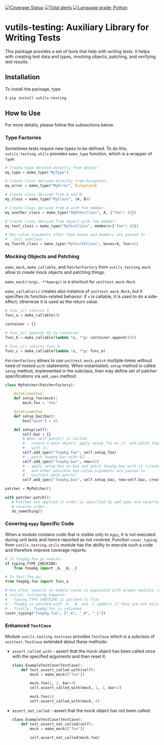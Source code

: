 [![Coverage Status](https://coveralls.io/repos/github/i386x/vutils-testing/badge.svg?branch=main)](https://coveralls.io/github/i386x/vutils-testing?branch=main)
[![Total alerts](https://img.shields.io/lgtm/alerts/g/i386x/vutils-testing.svg?logo=lgtm&logoWidth=18)](https://lgtm.com/projects/g/i386x/vutils-testing/alerts/)
[![Language grade: Python](https://img.shields.io/lgtm/grade/python/g/i386x/vutils-testing.svg?logo=lgtm&logoWidth=18)](https://lgtm.com/projects/g/i386x/vutils-testing/context:python)

# vutils-testing: Auxiliary Library for Writing Tests

This package provides a set of tools that help with writing tests. It helps
with creating test data and types, mocking objects, patching, and verifying
test results.

## Installation

To install the package, type
```sh
$ pip install vutils-testing
```

## How to Use

For more details, please follow the subsections below.

### Type Factories

Sometimes tests require new types to be defined. To do this,
`vutils.testing.utils` provides `make_type` function, which is a wrapper of
`type`:
```python
# Create type derived directly from object:
my_type = make_type("MyType")

# Create class derived directly from Exception:
my_error = make_type("MyError", Exception)

# Create class derived from A and B:
my_class = make_type("MyClass", (A, B))

# Create class derived from A with foo member:
my_another_class = make_type("MyOtherClass", A, {"foo": 42})

# Create class derived from object with foo member:
my_test_class = make_type("MyTestClass", members={"foo": 42})

# Key-value arguments other than bases and members are passed to
# __init_subclass__:
my_fourth_class = make_type("MyFourthClass", bases=A, foo=42)
```

### Mocking Objects and Patching

`make_mock`, `make_callable`, and `PatcherFactory` from `vutils.testing.mock`
allow to create mock objects and patching things.

`make_mock(*args, **kwargs)` is a shortcut for `unittest.mock.Mock`

`make_callable(x)` creates also instance of `unittest.mock.Mock`, but it
specifies its function-related behavior: if `x` is callable, it is used to do a
side-effect, otherwise it is used as the return value.
```python
# func_a() returns 3
func_a = make_callable(3)

container = []

# func_b() appends 42 to container
func_b = make_callable(lambda *x, **y: container.append(42))

# func_c() returns func_b
func_c = make_callable(lambda *x, **y: func_b)
```

`PatcherFactory` allows to use `unittest.mock.patch` multiple-times without
need of nested `with` statements. When instantiated, `setup` method is called.
`setup` method, implemented in the subclass, then may define set of patcher
specifications via `add_spec` method:
```python
class MyPatcher(PatcherFactory):

    @staticmethod
    def setup_foo(mock):
        mock.foo = "foo"

    @staticmethod
    def setup_baz(baz):
        baz["quux"] = 42

    def setup(self):
        self.baz = {}
        # When self.patch() is called:
        # - create a mock object, apply setup_foo on it, and patch foopkg.foo
        #   with it:
        self.add_spec("foopkg.foo", self.setup_foo)
        # - patch foopkg.bar with 42:
        self.add_spec("foopkg.bar", new=42)
        # - apply setup_baz on baz and patch foopkg.baz with it (create=True
        #   and other possible key-value arguments are passed to
        #   unittest.mock.patch):
        self.add_spec("foopkg.baz", self.setup_baz, new=self.baz, create=True)

patcher = MyPatcher()

with patcher.patch():
   # Patches are applied in order as specified by add_spec and reverted in
   # reverse order.
   do_something()
```

### Covering `mypy` Specific Code

When a module contains code that is visible only to `mypy`, it is not executed
during unit tests and hence reported as not covered. Function `cover_typing`
from `vutils.testing.utils` module has the ability to execute such a code and
therefore improve coverage reports:
```python
# In foopkg/foo.py module:
if typing.TYPE_CHECKING:
    from foopkg import _A, _B, _C

# In test_foo.py:
from foopkg.foo import func_a

# Use after imports so module cache is populated with proper modules. When
# called, following happens:
# - typing.TYPE_CHECKING is patched to True
# - foopkg is patched with _A, _B, and _C symbols if they are not exist
# - finally, foopkg.foo is reloaded
cover_typing("foopkg.foo", ["_A", "_B", "_C"])
```

### Enhanced `TestCase`

Module `vutils.testing.testcase` provides `TestCase` which is a subclass of
`unittest.TestCase` extended about these methods:

* `assert_called_with` - assert that the mock object has been called once with
  the specified arguments and then reset it:
  ```python
  class ExampleTestCase(TestCase):
      def test_assert_called_with(self):
          mock = make_mock(["foo"])

          mock.foo(1, 2, bar=3)
          self.assert_called_with(mock, 1, 2, bar=3)

          mock.foo(4)
          self.assert_called_with(mock, 4)
  ```
* `assert_not_called` - assert that the mock object has not been called:
  ```python
  class ExampleTestCase(TestCase):
      def test_assert_not_called(self):
          mock = make_mock(["foo"])

          self.assert_not_called(mock.foo)
  ```
